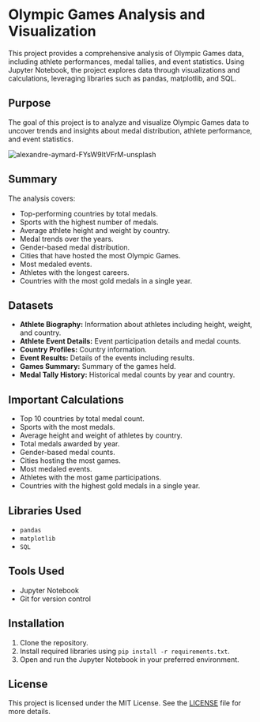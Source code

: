 # Olympic Games Analysis and Visualization

This project provides a comprehensive analysis of Olympic Games data, including athlete performances, medal tallies, and event statistics. Using Jupyter Notebook, the project explores data through visualizations and calculations, leveraging libraries such as pandas, matplotlib, and SQL.

## Purpose
The goal of this project is to analyze and visualize Olympic Games data to uncover trends and insights about medal distribution, athlete performance, and event statistics.






![alexandre-aymard-FYsW9ItVFrM-unsplash](https://github.com/user-attachments/assets/a6397e11-4320-4bdc-bb48-fc6ef63142d4)









## Summary
The analysis covers:
- Top-performing countries by total medals.
- Sports with the highest number of medals.
- Average athlete height and weight by country.
- Medal trends over the years.
- Gender-based medal distribution.
- Cities that have hosted the most Olympic Games.
- Most medaled events.
- Athletes with the longest careers.
- Countries with the most gold medals in a single year.

## Datasets
- **Athlete Biography:** Information about athletes including height, weight, and country.
- **Athlete Event Details:** Event participation details and medal counts.
- **Country Profiles:** Country information.
- **Event Results:** Details of the events including results.
- **Games Summary:** Summary of the games held.
- **Medal Tally History:** Historical medal counts by year and country.

## Important Calculations
- Top 10 countries by total medal count.
- Sports with the most medals.
- Average height and weight of athletes by country.
- Total medals awarded by year.
- Gender-based medal counts.
- Cities hosting the most games.
- Most medaled events.
- Athletes with the most game participations.
- Countries with the highest gold medals in a single year.

## Libraries Used
- `pandas`
- `matplotlib`
- `SQL`

## Tools Used
- Jupyter Notebook
- Git for version control

## Installation
1. Clone the repository.
2. Install required libraries using `pip install -r requirements.txt`.
3. Open and run the Jupyter Notebook in your preferred environment.

## License
This project is licensed under the MIT License. See the [LICENSE](LICENSE) file for more details.
